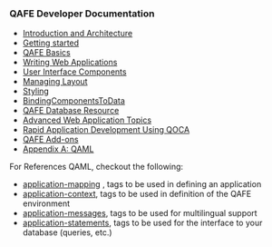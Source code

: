 ### QAFE Developer Documentation

* [Introduction and Architecture](01_Introduction.md)
* [Getting started](02_GettingStarted.md)
* [QAFE Basics](03_QAFEBasics.md)
* [Writing Web Applications](04_WritingWebApplications.md)
* [User Interface Components](06_UserInterfaceComponents.md)
* [Managing Layout](07_ManagingLayout.md)
* [Styling](08_Styling.md)
* [BindingComponentsToData](09_BindingComponentsToData.md)
* [QAFE Database Resource](10_QAFEDatabaseResource.md)
* [Advanced Web Application Topics](11_AdvancedWebApplicationTopics.md)
* [Rapid Application Development Using QOCA](12_RapidApplicationDevelopmentUsingQOCA.md)
* [QAFE Add-ons](13_QAFEAddOns.md)
* [Appendix A: QAML](AppendixA-QAML.md)

For References QAML, checkout the following:

* [application-mapping]( http://www.qafe.com/static/documentation/api/application-mapping.html) , tags to be used in defining an application
* [application-context](http://www.qafe.com/static/documentation/api/application-context.html), tags to be used in definition of the QAFE environment
* [application-messages](http://www.qafe.com/static/documentation/api/application-messages.html), tags to be used for multilingual support
* [application-statements](http://www.qafe.com/static/documentation/api/application-statements.html), tags to be used for the interface to your database (queries, etc.)
